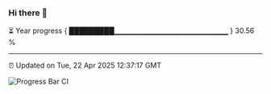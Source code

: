 ### Hi there 👋

⏳ Year progress { █████████▁▁▁▁▁▁▁▁▁▁▁▁▁▁▁▁▁▁▁▁▁ } 30.56 %

---

⏰ Updated on Tue, 22 Apr 2025 12:37:17 GMT

![Progress Bar CI](https://github.com/liununu/liununu/workflows/Progress%20Bar%20CI/badge.svg)
